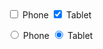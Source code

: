 <div>
  <label class="au-control-input au-control-input--dark">
    <input class="js-focus-me au-control-input__input" type="checkbox" name="checkbox-ex-dark">
    <span class="au-control-input__text">Phone</span>
  </label>
  <label class="au-control-input au-control-input--dark">
    <input class="js-focus-me au-control-input__input" type="checkbox" name="checkbox-ex-dark" checked>
    <span class="au-control-input__text">Tablet</span>
  </label>
</div>
<p>
  <label class="au-control-input au-control-input--dark">
    <input class="au-control-input__input" type="radio" name="radio-ex">
    <span class="au-control-input__text">Phone</span>
  </label>
  <label class="au-control-input au-control-input--dark">
    <input class="au-control-input__input" type="radio" name="radio-ex-dark" checked="">
    <span class="au-control-input__text">Tablet</span>
  </label>
</p>

